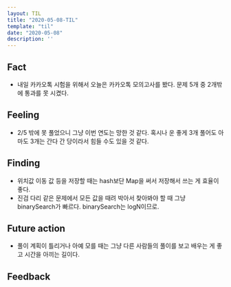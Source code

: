 ```yaml
---
layout: TIL
title: "2020-05-08-TIL"
template: "til"
date: "2020-05-08"
description: ''
---
```



## Fact

- 내일 카카오톡 시험을 위해서 오늘은 카카오톡 모의고사를 봤다. 문제 5개 중 2개밖에 통과를 못 시켰다.

## Feeling

- 2/5 밖에 못 풀었으니 그냥 이번 연도는 망한 것 같다. 혹시나 운 좋게 3개 풀어도 아마도 3개는 간다 간 당이라서 힘들 수도 있을 것 같다.

## Finding

- 위치값 이동 값 등을 저장할 때는 hash보단 Map을 써서 저장해서 쓰는 게 효율이 좋다.
- 진검 다리 같은 문제에서 모든 값을 때려 박아서 찾아봐야 할 때 그냥 binarySearch가 빠르다. binarySearch는 logN이므로.

## Future action

- 풀이 계획이 틀리거나 아예 모를 때는 그냥 다른 사람들의 풀이를 보고 배우는 게 좋고 시간을 아끼는 길이다.

## Feedback
